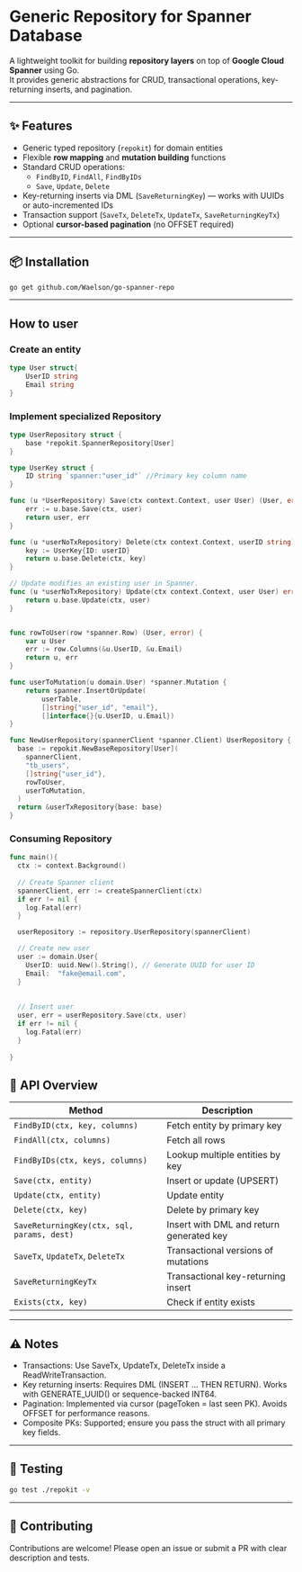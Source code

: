 # Generic Repository for Spanner Database

A lightweight toolkit for building **repository layers** on top of **Google Cloud Spanner** using Go.  
It provides generic abstractions for CRUD, transactional operations, key-returning inserts, and pagination.

---

## ✨ Features

- Generic typed repository (`repokit`) for domain entities
- Flexible **row mapping** and **mutation building** functions
- Standard CRUD operations:
    - `FindByID`, `FindAll`, `FindByIDs`
    - `Save`, `Update`, `Delete`
- Key-returning inserts via DML (`SaveReturningKey`) — works with UUIDs or auto-incremented IDs
- Transaction support (`SaveTx`, `DeleteTx`, `UpdateTx`, `SaveReturningKeyTx`)
- Optional **cursor-based pagination** (no OFFSET required)

---

## 📦 Installation

```bash
go get github.com/Waelson/go-spanner-repo
```
---

## How to user
### Create an entity
```go
type User struct{
	UserID string
	Email string
}
```

### Implement specialized Repository
```go
type UserRepository struct {
    base *repokit.SpannerRepository[User]
}

type UserKey struct {
    ID string `spanner:"user_id"` //Primary key column name
}

func (u *UserRepository) Save(ctx context.Context, user User) (User, error) {
    err := u.base.Save(ctx, user)
    return user, err
}

func (u *userNoTxRepository) Delete(ctx context.Context, userID string) error {
    key := UserKey{ID: userID}
    return u.base.Delete(ctx, key)
}

// Update modifies an existing user in Spanner.
func (u *userNoTxRepository) Update(ctx context.Context, user User) error {
    return u.base.Update(ctx, user)
}


func rowToUser(row *spanner.Row) (User, error) {
    var u User
    err := row.Columns(&u.UserID, &u.Email)
    return u, err
}

func userToMutation(u domain.User) *spanner.Mutation {
    return spanner.InsertOrUpdate(
		userTable, 
		[]string{"user_id", "email"}, 
		[]interface{}{u.UserID, u.Email})
}

func NewUserRepository(spannerClient *spanner.Client) UserRepository {
  base := repokit.NewBaseRepository[User](
    spannerClient, 
    "tb_users", 
    []string{"user_id"},
    rowToUser,
    userToMutation,
  )
  return &userTxRepository{base: base}	
}
```
### Consuming Repository
```go
func main(){
  ctx := context.Background()
  
  // Create Spanner client
  spannerClient, err := createSpannerClient(ctx)
  if err != nil {
    log.Fatal(err)
  }

  userRepository := repository.UserRepository(spannerClient)

  // Create new user
  user := domain.User{
    UserID: uuid.New().String(), // Generate UUID for user ID
    Email:  "fake@email.com",
  }
  
  
  // Insert user
  user, err = userRepository.Save(ctx, user)
  if err != nil {
    log.Fatal(err)
  }  
  
}
```

## 📖 API Overview

| Method                                     | Description                              |
| ------------------------------------------ | ---------------------------------------- |
| `FindByID(ctx, key, columns)`              | Fetch entity by primary key              |
| `FindAll(ctx, columns)`                    | Fetch all rows                           |
| `FindByIDs(ctx, keys, columns)`            | Lookup multiple entities by key          |
| `Save(ctx, entity)`                        | Insert or update (UPSERT)                |
| `Update(ctx, entity)`                      | Update entity                            |
| `Delete(ctx, key)`                         | Delete by primary key                    |
| `SaveReturningKey(ctx, sql, params, dest)` | Insert with DML and return generated key |
| `SaveTx`, `UpdateTx`, `DeleteTx`           | Transactional versions of mutations      |
| `SaveReturningKeyTx`                       | Transactional key-returning insert       |
| `Exists(ctx, key)`                         | Check if entity exists                   |

---

## ⚠️ Notes
- Transactions: Use SaveTx, UpdateTx, DeleteTx inside a ReadWriteTransaction.
- Key returning inserts: Requires DML (INSERT ... THEN RETURN). Works with GENERATE_UUID() or sequence-backed INT64.
- Pagination: Implemented via cursor (pageToken = last seen PK). Avoids OFFSET for performance reasons.
- Composite PKs: Supported; ensure you pass the struct with all primary key fields.

---
## 🧪 Testing
```bash
go test ./repokit -v
```
---
## 🤝 Contributing
Contributions are welcome!
Please open an issue or submit a PR with clear description and tests.
